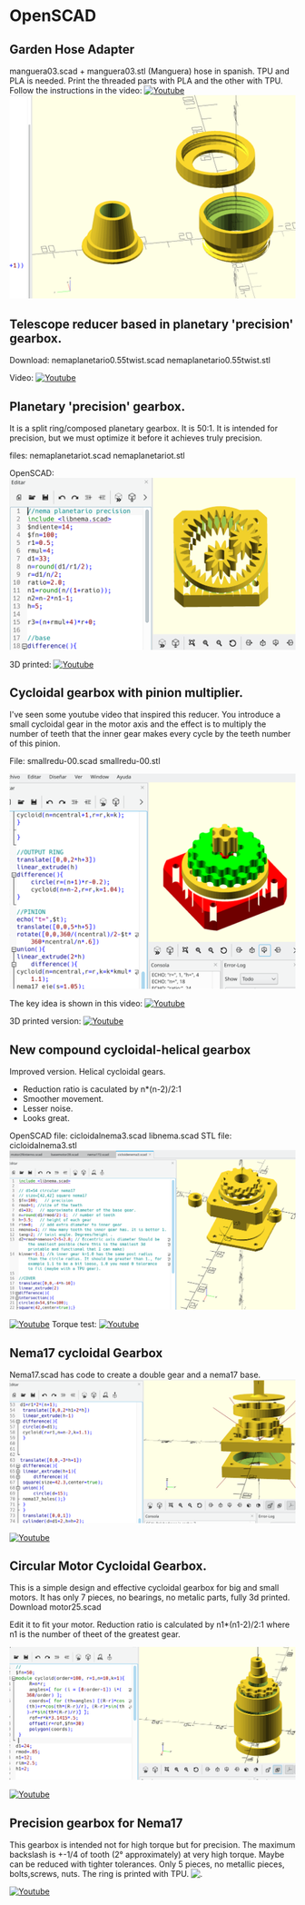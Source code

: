 # OpenSCAD
## Garden Hose Adapter
manguera03.scad + manguera03.stl (Manguera) hose in spanish.
TPU and PLA is needed.
Print the threaded parts with PLA and the other with TPU.
Follow the instructions in the video:
[![Youtube](https://img.youtube.com/vi/AnJOFAhZ6nE/0.jpg)](https://youtu.be/AnJOFAhZ6nE) 
<picture>
<img alt="GardenHose" src="./Screenshot_20230813_201300.png">
</picture>
## Telescope reducer based in planetary 'precision' gearbox.
Download: nemaplanetario0.55twist.scad nemaplanetario0.55twist.stl

Video:
[![Youtube](https://img.youtube.com/vi/9em1FjoxKkQ/0.jpg)](https://www.youtube.com/watch?v=9em1FjoxKkQ)

## Planetary 'precision' gearbox.
It is a split ring/composed planetary gearbox.
It is 50:1.
It is intended for precision, but we must optimize it before it achieves truly precision.

files: nemaplanetariot.scad nemaplanetariot.stl

OpenSCAD:
<picture>
<img alt="Pinion multiplier" src="./planver.png">
</picture>

3D printed:
[![Youtube](https://img.youtube.com/vi/kWIF8FMDaT0/0.jpg)](https://www.youtube.com/watch?v=kWIF8FMDaT0)


## Cycloidal gearbox with pinion multiplier.
I've seen some youtube video that inspired this reducer.
You introduce a small cycloidal gear in the motor axis and the effect is to multiply the number of teeth that the inner gear makes every cycle by the teeth number of this pinion.

File: smallredu-00.scad smallredu-00.stl

<picture>
<img alt="Pinion multiplier" src="./smallredu.png">
</picture>

The key idea is shown in this video:
[![Youtube](https://img.youtube.com/vi/fJobvjl_Eco/0.jpg)](https://www.youtube.com/watch?v=fJobvjl_Eco)

3D printed version:
[![Youtube](https://img.youtube.com/vi/WsfPOGR48Kg/0.jpg)](https://www.youtube.com/watch?v=WsfPOGR48Kg)



## New compound cycloidal-helical gearbox 
Improved version. Helical cycloidal gears.

* Reduction ratio is caculated by n*(n-2)/2:1
* Smoother movement.
* Lesser noise.
* Looks great.

OpenSCAD file: cicloidalnema3.scad libnema.scad
STL file: cicloidalnema3.stl
<picture>
<img alt="Nuevo cicloidal" src="./Screenshot_20230111_130638.png">
</picture>

[![Youtube](https://img.youtube.com/vi/LgBdz6-3H2w/0.jpg)](https://www.youtube.com/watch?v=LgBdz6-3H2w)
Torque test:
[![Youtube](https://img.youtube.com/vi/kAjC7EDokVM/0.jpg)](https://www.youtube.com/watch?v=kAjC7EDokVM)


<h2> Nema17 cycloidal Gearbox</h2>
Nema17.scad  has code to create a double gear and a nema17 base.

<picture>
  <img alt="Shows an illustrated sun in light mode and a moon with stars in dark mode." src="./nema17.png">
</picture>

[![Youtube](https://img.youtube.com/vi/WF20nWtCO3M/0.jpg)](https://www.youtube.com/watch?v=WF20nWtCO3M)


<h2> Circular Motor Cycloidal Gearbox.</h2>
This is a simple design and effective cycloidal gearbox for big and small motors.
It has only 7 pieces, no bearings, no metalic parts, fully 3d printed.
Download motor25.scad


Edit it to fit your motor.
Reduction ratio is calculated by n1*(n1-2)/2:1
where n1 is the number of theet of the greatest gear.


<picture>
  <img alt="." src="./motor25.png">
</picture>

[![Youtube](https://img.youtube.com/vi/rtV8GCfKaps/0.jpg)](https://www.youtube.com/watch?v=rtV8GCfKaps)

<h2> Precision gearbox for Nema17 </h2>
This gearbox is intended not for high torque but for precision.
The maximum backslash is +-1/4 of tooth (2° approximately) at very high torque.
Maybe can be reduced with tighter tolerances. 
Only 5 pieces, no metallic pieces, bolts,screws, nuts.
The ring is printed with TPU.
<picture>
  <img alt="." src="./nema17external.jpg">
</picture>

[![Youtube](https://img.youtube.com/vi/nQzbL1Gv838/0.jpg)](https://www.youtube.com/watch?v=nQzbL1Gv838)
